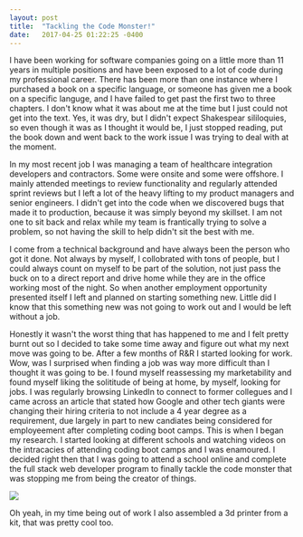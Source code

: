 ```yaml
---
layout: post
title:  "Tackling the Code Monster!"
date:   2017-04-25 01:22:25 -0400
---
```



I have been working for software companies going on a little more than 11 years in multiple positions and have been exposed to a lot of code during my professional career. There has been more than one instance where I purchased a book on a specific language, or someone has given me a book on a specific languge, and I have failed to get past the first two to three chapters. I don't know what it was about me at the time but I just could not get into the text. Yes, it was dry, but I didn't expect Shakespear sililoquies, so even though it was as I thought it would be, I just stopped reading, put the book down and went back to the work issue I was trying to deal with at the moment.

In my most recent job I was managing a team of healthcare integration developers and contractors. Some were onsite and some were offshore. I mainly attended meetings to review functionality and regularly attended sprint reviews but I left a lot of the heavy lifting to my product managers and senior engineers. I didn't get into the code when we discovered bugs that made it to production, because it was simply beyond my skillset. I am not one to sit back and relax while my team is frantically trying to solve a problem, so not having the skill to help didn't sit the best with me.

I come from a technical background and have always been the person who got it done. Not always by myself, I collobrated with tons of people, but I could always count on myself to be part of the solution, not just pass the buck on to a direct report and drive home while they are in the office working most of the night. So when another employment opportunity presented itself I left and planned on starting something new. Little did I know that this something new was not going to work out and I would be left without a job.

Honestly it wasn't the worst thing that has happened to me and I felt pretty burnt out so I decided to take some time away and figure out what my next move was going to be. After a few months of R&R I started looking for work. Wow, was I surprised when finding a job was way more difficult than I thought it was going to be. I found myself reassessing my marketability and found myself liking the solititude of being at home, by myself, looking for jobs. I was regularly browsing LinkedIn to connect to former collegues and I came across an article that stated how Google and other tech giants were changing their hiring criteria to not include a 4 year degree as a requirement, due largely in part to new candiates being considered for employeement after completing coding boot camps. This is when I began my research. I started looking at different schools and watching videos on the intracacies of attending coding boot camps and I was enamoured. I decided right then that I was going to attend a school online and complete the full stack web developer program to finally tackle the code monster that was stopping me from being the creator of things.

![](https://d2lm6fxwu08ot6.cloudfront.net/img-thumbs/960w/6PZDKBFQND.jpg)

Oh yeah, in my time being out of work I also assembled a 3d printer from a kit, that was pretty cool too.
